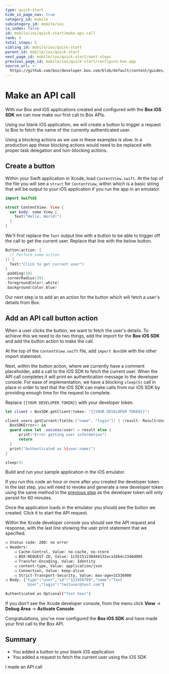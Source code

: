 ```yaml
---
type: quick-start
hide_in_page_nav: true
category_id: mobile
subcategory_id: mobile/ios
is_index: false
id: mobile/ios/quick-start/make-api-call
rank: 4
total_steps: 5
sibling_id: mobile/ios/quick-start
parent_id: mobile/ios/quick-start
next_page_id: mobile/ios/quick-start/next-steps
previous_page_id: mobile/ios/quick-start/configure-box-app
source_url: >-
  https://github.com/box/developer.box.com/blob/default/content/guides/mobile/ios/quick-start/4-make-api-call.md
---
```


# Make an API call

With our Box and iOS applications created and configured with the **Box iOS
SDK** we can now make our first call to Box APIs.

Using our blank iOS application, we will create a button to trigger
a request to Box to fetch the name of the currently authenticated user.

<Message warning>

Using a blocking actions as we use in these examples is slow. In a production
app these blocking actions would need to be replaced with proper task
delegation and non-blocking actions.

</Message>

## Create a button

Within your Swift application in Xcode, load `ContentView.swift`. At the top of
the file you will see a `struct` for `ContentView`, within which is a basic
string that will be output to your iOS application if you run the app in an
emulator.

```swift
import SwiftUI

struct ContentView: View {
  var body: some View {
    Text("Hello, World!")
  }
}
```

We'll first replace the `Text` output line with a button to be able to trigger
off the call to get the current user. Replace that line with the below button.

```swift
Button(action: {
  // Perform some action
}) {
  Text("Click to get current user")
}
.padding(10)
.cornerRadius(20)
.foregroundColor(.white)
.background(Color.blue)
```

Our next step is to add an an action for the button which will fetch a user's
details from Box.

## Add an API call button action

When a user clicks the button, we want to fetch the user's details. To achieve
this we need to do two things, add the import for the **Box iOS SDK** and add
the button action to make the call.

At the top of the `ContentView.swift` file, add `import BoxSDK` with the other
import statement.

Next, within the button action, where we currently have a comment placeholder,
add a call to the iOS SDK to fetch the current user. When the API call
completes it will print an authentication message to the developer console. For
ease of implementation, we have a blocking `sleep(5)` call in place in order to
test that the iOS SDK can make calls from our iOS SDK by providing enough time
for the request to complete.

Replace `{{YOUR DEVELOPER TOKEN}}` with your developer token.

```swift
let client = BoxSDK.getClient(token: "{{YOUR DEVELOPER TOKEN}}")

client.users.getCurrent(fields:["name", "login"]) { (result: Result<User,
  BoxSDKError>) in
  guard case let .success(user) = result else {
      print("Error getting user information")
      return
  }
  print("Authenticated as \(user.name)")
}

sleep(5)
```

Build and run your sample application in the iOS emulator.

<Message warning>

If you run this code an hour or more after you created the developer
token in the last step, you will need to revoke and generate a new developer
token using the same method in the
[previous step](g://mobile/ios/quick-start/configure-box-app/) as the
developer token will only persist for 60 minutes.

</Message>

Once the application loads in the emulator you should see the button we
created. Click it to start the API request.

Within the Xcode developer console you should see the API request and response,
with the last line showing the user print statement that we specified.

```bash
◁ Status code: 200: no error
◁ Headers: 
    ◁ Cache-Control, Value: no-cache, no-store
    ◁ BOX-REQUEST-ID, Value: 1c55151238444132eca16b4c2346d005
    ◁ Transfer-Encoding, Value: Identity
    ◁ content-type, Value: application/json
    ◁ Connection, Value: keep-alive
    ◁ Strict-Transport-Security, Value: max-age=31536000
◁ Body: {"type":"user","id":"123456789","name":"Test
          User","login":"testuser@test.com"}

Authenticated as Optional("Test User")
```

<Message notice>

If you don't see the Xcode developer console, from the menu click **View** ->
**Debug Area** -> **Activate Console**

</Message>

Congratulations, you've now configured the **Box iOS SDK** and have made your
first call to the Box API.

## Summary

* You added a button to your blank iOS application
* You added a request to fetch the current user using the iOS SDK

<Next>

I made an API call

</Next>
